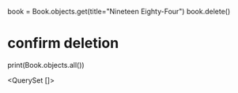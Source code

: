 book = Book.objects.get(title="Nineteen Eighty-Four")
book.delete()

# confirm deletion
print(Book.objects.all())

<QuerySet []>
